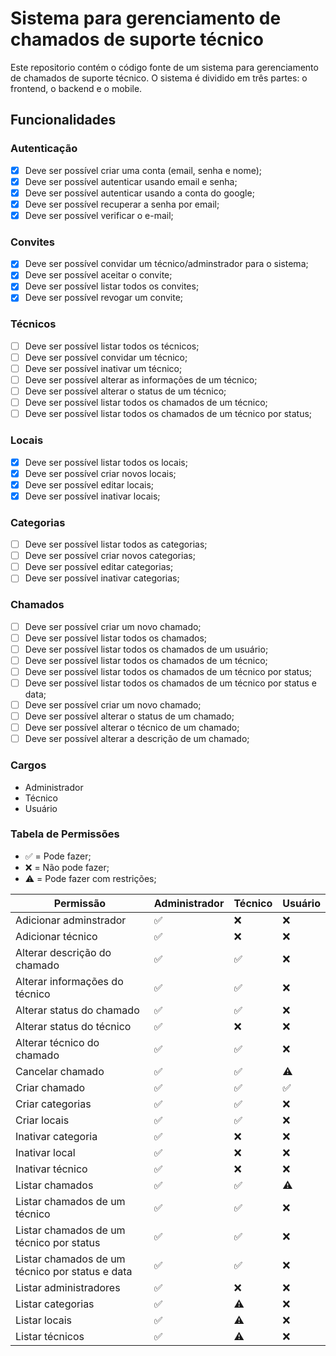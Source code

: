 # Sistema para gerenciamento de chamados de suporte técnico

Este repositorio contém o código fonte de um sistema para gerenciamento de chamados de suporte técnico. O sistema é dividido em três partes: o frontend, o backend e o mobile.

## Funcionalidades

### Autenticação

- [x] Deve ser possível criar uma conta (email, senha e nome);
- [x] Deve ser possível autenticar usando email e senha;
- [x] Deve ser possível autenticar usando a conta do google;
- [x] Deve ser possível recuperar a senha por email;
- [x] Deve ser possível verificar o e-mail;

### Convites

- [x] Deve ser possível convidar um técnico/adminstrador para o sistema;
- [x] Deve ser possível aceitar o convite;
- [x] Deve ser possível listar todos os convites;
- [x] Deve ser possível revogar um convite;

### Técnicos

- [ ] Deve ser possível listar todos os técnicos;
- [ ] Deve ser possível convidar um técnico;
- [ ] Deve ser possível inativar um técnico;
- [ ] Deve ser possível alterar as informações de um técnico;
- [ ] Deve ser possível alterar o status de um técnico;
- [ ] Deve ser possível listar todos os chamados de um técnico;
- [ ] Deve ser possível listar todos os chamados de um técnico por status;

### Locais

- [x] Deve ser possível listar todos os locais;
- [x] Deve ser possível criar novos locais;
- [x] Deve ser possível editar locais;
- [x] Deve ser possível inativar locais;

### Categorias

- [ ] Deve ser possível listar todos as categorias;
- [ ] Deve ser possível criar novos categorias;
- [ ] Deve ser possível editar categorias;
- [ ] Deve ser possível inativar categorias;

### Chamados

- [ ] Deve ser possível criar um novo chamado;
- [ ] Deve ser possível listar todos os chamados;
- [ ] Deve ser possível listar todos os chamados de um usuário;
- [ ] Deve ser possível listar todos os chamados de um técnico;
- [ ] Deve ser possível listar todos os chamados de um técnico por status;
- [ ] Deve ser possível listar todos os chamados de um técnico por status e data;
- [ ] Deve ser possível criar um novo chamado;
- [ ] Deve ser possível alterar o status de um chamado;
- [ ] Deve ser possível alterar o técnico de um chamado;
- [ ] Deve ser possível alterar a descrição de um chamado;

### Cargos

- Administrador
- Técnico
- Usuário

### Tabela de Permissões

- ✅ = Pode fazer;
- ❌ = Não pode fazer;
- ⚠️ = Pode fazer com restrições;

| Permissão | Administrador | Técnico | Usuário |
| --------- | ------------- | ------- | ------- |
| Adicionar adminstrador | ✅ | ❌ | ❌ |
| Adicionar técnico | ✅ | ❌ | ❌ |
| Alterar descrição do chamado | ✅ | ✅ | ❌ |
| Alterar informações do técnico | ✅ | ✅ | ❌ |  
| Alterar status do chamado | ✅ | ✅ | ❌ |
| Alterar status do técnico | ✅ | ❌ | ❌ |
| Alterar técnico do chamado | ✅ | ✅ | ❌ |
| Cancelar chamado | ✅ | ✅ | ⚠️ |
| Criar chamado | ✅ | ✅ | ✅ |
| Criar categorias | ✅ | ✅ | ❌ |
| Criar locais | ✅ | ✅ | ❌ |
| Inativar categoria | ✅ | ❌ | ❌ |
| Inativar local | ✅ | ❌ | ❌ |
| Inativar técnico | ✅ | ❌ | ❌ |
| Listar chamados | ✅ | ✅ | ⚠️ |
| Listar chamados de um técnico | ✅ | ✅ | ❌ |
| Listar chamados de um técnico por status | ✅ | ✅ | ❌ |
| Listar chamados de um técnico por status e data | ✅ | ✅ | ❌ |
| Listar administradores | ✅ | ❌ | ❌ |
| Listar categorias | ✅ | ⚠️ | ❌ |
| Listar locais | ✅ | ⚠️ | ❌ |
| Listar técnicos | ✅ | ⚠️ | ❌ |

